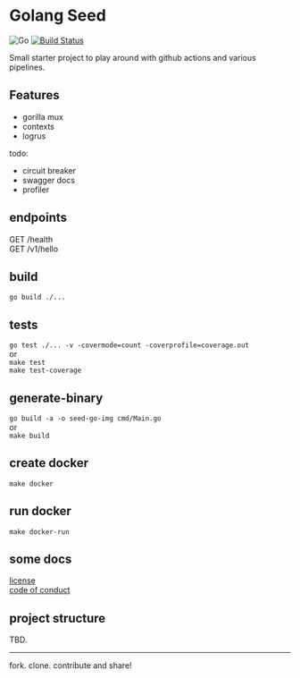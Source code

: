 # Golang Seed

![Go](https://github.com/sapiderman/seed-go/workflows/Go/badge.svg)
[![Build Status](https://dev.azure.com/sapiderman/seed-go/_apis/build/status/sapiderman.seed-go?branchName=master)](https://dev.azure.com/sapiderman/seed-go/_build/latest?definitionId=1&branchName=master)

Small starter project to play around with github actions and various pipelines.  

## Features

- gorilla mux  
- contexts  
- logrus  

todo:  

- circuit breaker  
- swagger docs  
- profiler  

## endpoints

GET /health  
GET /v1/hello  

## build

`go build ./...`  

## tests

`go test ./... -v -covermode=count -coverprofile=coverage.out`  
or  
`make test`  
`make test-coverage`  

## generate-binary

`go build -a -o seed-go-img cmd/Main.go`  
or  
`make build`  

## create docker

`make docker`  

## run docker  

`make docker-run`  

## some docs  

[license](./LICENSE)  
[code of conduct](./code_of_conduct.md)  

## project structure

TBD.

---  

fork. clone. contribute and share!  
